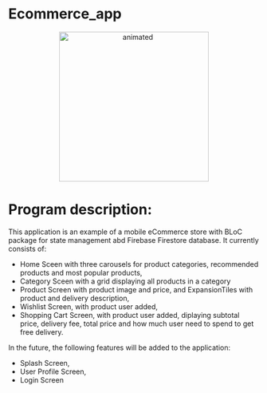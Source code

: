# Ecommerce_app

<p align="center">
  <img src="https://user-images.githubusercontent.com/72915573/228055144-66fd848e-89ce-4c86-9f8f-860e93202cf9.gif" alt="animated" width="300"/>
</p>

# Program description:

This application is an example of a mobile eCommerce store with BLoC package for state management abd Firebase Firestore database. It currently consists of:

- Home Sceen with three carousels for product categories, recommended products and most popular products,
- Category Sceen with a grid displaying all products in a category
- Product Screen with product image and price, and ExpansionTiles with product and delivery description,
- Wishlist Screen, with product user added,
- Shopping Cart Screen, with product user added, diplaying subtotal price, delivery fee, total price and how much user need to spend to get free delivery.

In the future, the following features will be added to the application:
- Splash Screen,
- User Profile Screen,
- Login Screen


